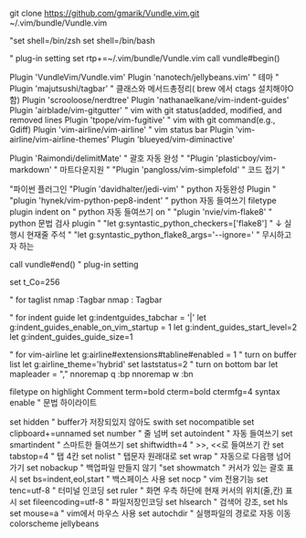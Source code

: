 git clone https://github.com/gmarik/Vundle.vim.git ~/.vim/bundle/Vundle.vim

"set shell=/bin/zsh
set shell=/bin/bash

" plug-in setting
set rtp+=~/.vim/bundle/Vundle.vim
call vundle#begin()

Plugin 'VundleVim/Vundle.vim'
Plugin 'nanotech/jellybeans.vim' " 테마 "
Plugin 'majutsushi/tagbar' " 클래스와 메서드총정리( brew 에서 ctags 설치해야O함) 
Plugin 'scrooloose/nerdtree' 
Plugin 'nathanaelkane/vim-indent-guides' 
Plugin 'airblade/vim-gitgutter' " vim with git status(added, modified, and removed lines 
Plugin 'tpope/vim-fugitive' " vim with git command(e.g., Gdiff) 
Plugin 'vim-airline/vim-airline' " vim status bar 
Plugin 'vim-airline/vim-airline-themes' 
Plugin 'blueyed/vim-diminactive'

Plugin 'Raimondi/delimitMate' " 괄호 자동 완성 "
"Plugin 'plasticboy/vim-markdown' " 마트다운지원 "
"Plugin 'pangloss/vim-simplefold' " 코드 접기 " 

"파이썬 플러그인
"Plugin 'davidhalter/jedi-vim' " python 자동완성 Plugin "
"plugin 'hynek/vim-python-pep8-indent' " python 자동 들여쓰기
filetype plugin indent on " python 자동 들여쓰기 on "
"plugin 'nvie/vim-flake8' " python 문법 검사 plugin " 
"let g:syntastic_python_checkers=['flake8'] " ↓ 실행시 현재줄 주석 " 
"let g:syntastic_python_flake8_args='--ignore=' " 무시하고자 하는




call vundle#end()
" plug-in setting

set t_Co=256

" for taglist nmap :Tagbar
nmap <F8> : Tagbar<CR>

" for indent guide 
let g:indentguides_tabchar = '|' 
let g:indent_guides_enable_on_vim_startup = 1 
let g:indent_guides_start_level=2 
let g:indent_guides_guide_size=1

" for vim-airline 
let g:airline#extensions#tabline#enabled = 1 
" turn on buffer list 
let g:airline_theme='hybrid' 
set laststatus=2 " turn on bottom bar 
let mapleader = "," 
nnoremap <leader>q :bp<CR> 
nnoremap <leader>w :bn<CR>

filetype on 
highlight Comment term=bold cterm=bold ctermfg=4 
syntax enable " 문법 하이라이트

set hidden " buffer가 저장되있지 않아도 swith 
set nocompatible 
set clipboard+=unnamed 
set number " 줄 넘버 
set autoindent " 자동 들여쓰기 
set smartindent " 스마트한 들여쓰기 
set shiftwidth=4 " >>, <<로 들여쓰기 칸 
set tabstop=4 " 탭 4칸 set nolist " 탭문자 원래대로 
set wrap " 자동으로 다음행 넘어가기 
set nobackup " 백업파일 만들지 않기 
"set showmatch " 커서가 있는 괄호 표시 
set bs=indent,eol,start 		" 백스페이스 사용 
set nocp " vim 전용기능 
set tenc=utf-8 " 터미널 인코딩 
set ruler " 화면 우측 하단에 현재 커서의 위치(줄,칸) 표시 
set fileencoding=utf-8 " 파일저장인코딩 
set hlsearch " 검색어 강조, 
set hls 
set mouse=a " vim에서 마우스 사용 
set autochdir " 실행파일의 경로로 자동 이동 
colorscheme jellybeans


